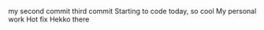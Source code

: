  my second commit 
 third commit
Starting to code today, so cool
My personal work
Hot fix
Hekko there
